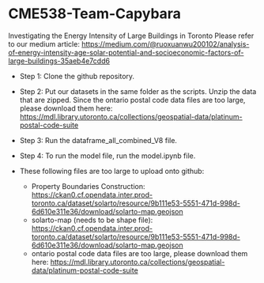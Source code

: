 # CME538-Team-Capybara
Investigating the  Energy Intensity of Large Buildings in Toronto
Please refer to our medium article: https://medium.com/@ruoxuanwu200102/analysis-of-energy-intensity-age-solar-potential-and-socioeconomic-factors-of-large-buildings-35aeb4e7cdd6

- Step 1: Clone the github repository.
- Step 2: Put our datasets in the same folder as the scripts. Unzip the data that are zipped. Since the ontario postal code data files are too large, please download them here: https://mdl.library.utoronto.ca/collections/geospatial-data/platinum-postal-code-suite
- Step 3: Run the dataframe_all_combined_V8 file. 
- Step 4: To run the model file, run the model.ipynb file. 

- These following files are too large to upload onto github: 
  - Property Boundaries Construction: https://ckan0.cf.opendata.inter.prod-toronto.ca/dataset/solarto/resource/9b111e53-5551-471d-998d-6d610e311e36/download/solarto-map.geojson
  - solarto-map (needs to be shape file): https://ckan0.cf.opendata.inter.prod-toronto.ca/dataset/solarto/resource/9b111e53-5551-471d-998d-6d610e311e36/download/solarto-map.geojson
  - ontario postal code data files are too large, please download them here: https://mdl.library.utoronto.ca/collections/geospatial-data/platinum-postal-code-suite
